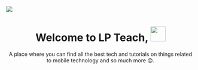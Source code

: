 <img src="https://github.com/LP-Teach/files/blob/3cbab4279f3521126e8533ed60ac9fa7f473900c/banner/banner.jpg" align=center>

<h1 align=center>Welcome to LP Teach, <img  height="40px" src="https://camo.githubusercontent.com/c5763e7c322079fa5e6256670a7ba475d7d41b94afc2d033ef72a9b98a62ef80/68747470733a2f2f6d656469612e74656e6f722e636f6d2f696d616765732f62363137633336663964623237366433313436653937346238666636346634632f74656e6f722e676966" /></h1>

<p align="center">A place where you can find all the best tech and tutorials on things related to mobile technology and so much more 😌.</p>